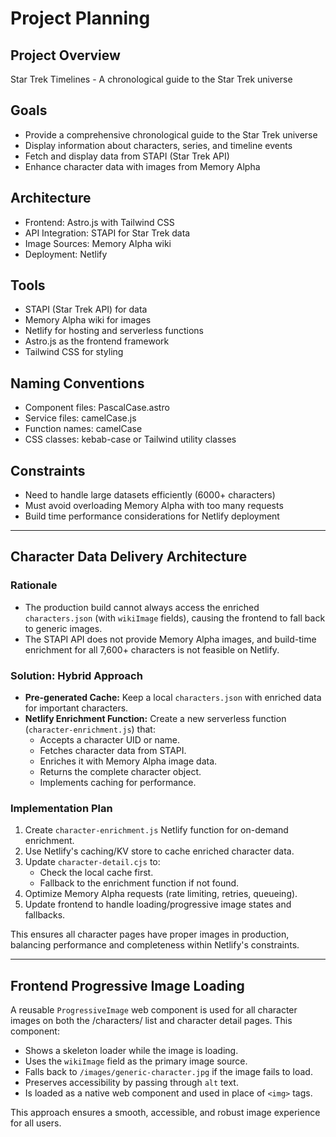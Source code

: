 # Project Planning

## Project Overview
Star Trek Timelines - A chronological guide to the Star Trek universe

## Goals
- Provide a comprehensive chronological guide to the Star Trek universe
- Display information about characters, series, and timeline events
- Fetch and display data from STAPI (Star Trek API)
- Enhance character data with images from Memory Alpha

## Architecture
- Frontend: Astro.js with Tailwind CSS
- API Integration: STAPI for Star Trek data
- Image Sources: Memory Alpha wiki
- Deployment: Netlify

## Tools
- STAPI (Star Trek API) for data
- Memory Alpha wiki for images
- Netlify for hosting and serverless functions
- Astro.js as the frontend framework
- Tailwind CSS for styling

## Naming Conventions
- Component files: PascalCase.astro
- Service files: camelCase.js
- Function names: camelCase
- CSS classes: kebab-case or Tailwind utility classes

## Constraints
- Need to handle large datasets efficiently (6000+ characters)
- Must avoid overloading Memory Alpha with too many requests
- Build time performance considerations for Netlify deployment

---

## Character Data Delivery Architecture

### Rationale
- The production build cannot always access the enriched `characters.json` (with `wikiImage` fields), causing the frontend to fall back to generic images.
- The STAPI API does not provide Memory Alpha images, and build-time enrichment for all 7,600+ characters is not feasible on Netlify.

### Solution: Hybrid Approach
- **Pre-generated Cache:** Keep a local `characters.json` with enriched data for important characters.
- **Netlify Enrichment Function:** Create a new serverless function (`character-enrichment.js`) that:
  - Accepts a character UID or name.
  - Fetches character data from STAPI.
  - Enriches it with Memory Alpha image data.
  - Returns the complete character object.
  - Implements caching for performance.

### Implementation Plan
1. Create `character-enrichment.js` Netlify function for on-demand enrichment.
2. Use Netlify's caching/KV store to cache enriched character data.
3. Update `character-detail.cjs` to:
   - Check the local cache first.
   - Fallback to the enrichment function if not found.
4. Optimize Memory Alpha requests (rate limiting, retries, queueing).
5. Update frontend to handle loading/progressive image states and fallbacks.

This ensures all character pages have proper images in production, balancing performance and completeness within Netlify's constraints.

---

## Frontend Progressive Image Loading

A reusable `ProgressiveImage` web component is used for all character images on both the /characters/ list and character detail pages. This component:

- Shows a skeleton loader while the image is loading.
- Uses the `wikiImage` field as the primary image source.
- Falls back to `/images/generic-character.jpg` if the image fails to load.
- Preserves accessibility by passing through `alt` text.
- Is loaded as a native web component and used in place of `<img>` tags.

This approach ensures a smooth, accessible, and robust image experience for all users.